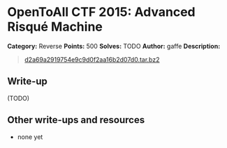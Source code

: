 # OpenToAll CTF 2015: Advanced Risqué Machine

**Category:** Reverse
**Points:** 500
**Solves:** TODO
**Author:** gaffe
**Description:** 

> [d2a69a2919754e9c9d0f2aa16b2d07d0.tar.bz2](d2a69a2919754e9c9d0f2aa16b2d07d0.tar.bz2)

## Write-up

(TODO)

## Other write-ups and resources

* none yet